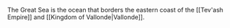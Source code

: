 The Great Sea is the ocean that borders the eastern coast of the [[Tev'ash Empire]] and [[Kingdom of Vallonde|Vallonde]]. 